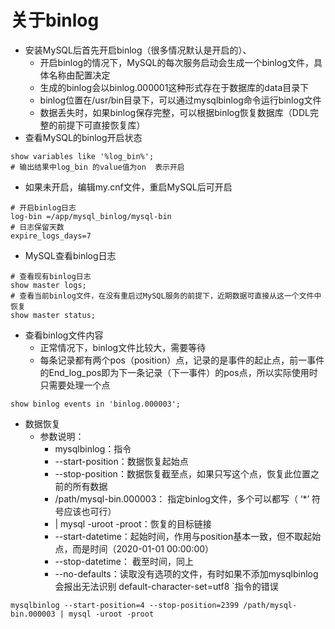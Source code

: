 # 关于binlog

+ 安装MySQL后首先开启binlog（很多情况默认是开启的）、
  + 开启binlog的情况下，MySQL的每次服务启动会生成一个binlog文件，具体名称由配置决定
  + 生成的binlog会以binlog.000001这种形式存在于数据库的data目录下
  + binlog位置在/usr/bin目录下，可以通过mysqlbinlog命令运行binlog文件
  + 数据丢失时，如果binlog保存完整，可以根据binlog恢复数据库（DDL完整的前提下可直接恢复库）
+ 查看MySQL的binlog开启状态

```mysql
show variables like '%log_bin%';
# 输出结果中log_bin 的value值为on  表示开启
```

+ 如果未开启，编辑my.cnf文件，重启MySQL后可开启

```shell
# 开启binlog日志
log-bin =/app/mysql_binlog/mysql-bin 
# 日志保留天数
expire_logs_days=7
```

+ MySQL查看binlog日志

```mysql
# 查看现有binlog日志
show master logs;
# 查看当前binlog文件，在没有重启过MySQL服务的前提下，近期数据可直接从这一个文件中恢复
show master status;
```

+ 查看binlog文件内容
  + 正常情况下，binlog文件比较大，需要等待
  + 每条记录都有两个pos（position）点，记录的是事件的起止点，前一事件的End_log_pos即为下一条记录（下一事件）的pos点，所以实际使用时只需要处理一个点

```mysql
show binlog events in 'binlog.000003';
```

+ 数据恢复
  + 参数说明：
    + mysqlbinlog：指令
    + --start-position：数据恢复起始点
    + --stop-position：数据恢复截至点，如果只写这个点，恢复此位置之前的所有数据
    + /path/mysql-bin.000003： 指定binlog文件，多个可以都写（  ‘*’  符号应该也可行）
    + | mysql -uroot -proot：恢复的目标链接
    + --start-datetime：起始时间，作用与position基本一致，但不取起始点，而是时间（2020-01-01 00:00:00）
    + --stop-datetime： 截至时间，同上
    + --no-defaults：读取没有选项的文件，有时如果不添加mysqlbinlog会报出无法识别  default-character-set=utf8  `指令的错误

```shell
mysqlbinlog --start-position=4 --stop-position=2399 /path/mysql-bin.000003 | mysql -uroot -proot
```

